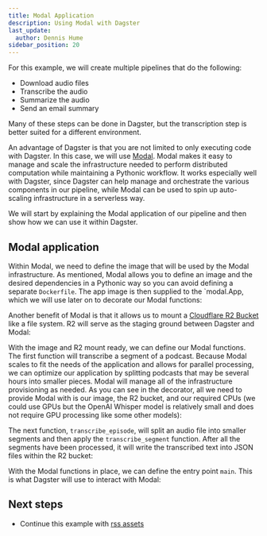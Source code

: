 ```yaml
---
title: Modal Application
description: Using Modal with Dagster
last_update:
  author: Dennis Hume
sidebar_position: 20
---
```


For this example, we will create multiple pipelines that do the following:

- Download audio files
- Transcribe the audio
- Summarize the audio
- Send an email summary

Many of these steps can be done in Dagster, but the transcription step is better suited for a different environment.

An advantage of Dagster is that you are not limited to only executing code with Dagster. In this case, we will use [Modal](https://modal.com). Modal makes it easy to manage and scale the infrastructure needed to perform distributed computation while maintaining a Pythonic workflow. It works especially well with Dagster, since Dagster can help manage and orchestrate the various components in our pipeline, while Modal can be used to spin up auto-scaling infrastructure in a serverless way.

We will start by explaining the Modal application of our pipeline and then show how we can use it within Dagster.

## Modal application

Within Modal, we need to define the image that will be used by the Modal infrastructure. As mentioned, Modal allows you to define an image and the desired dependencies in a Pythonic way so you can avoid defining a separate `Dockerfile`. The app image is then supplied to the `modal.App, which we will use later on to decorate our Modal functions:

<CodeExample
  path="docs_projects/project_dagster_modal_pipes/src/modal_project/transcribe.py"
  language="python"
  startAfter="start_app"
  endBefore="end_app"
  title="src/modal_project/transcribe.py"
/>

Another benefit of Modal is that it allows us to mount a [Cloudflare R2 Bucket](https://developers.cloudflare.com/r2/buckets) like a file system. R2 will serve as the staging ground between Dagster and Modal:

<CodeExample
  path="docs_projects/project_dagster_modal_pipes/src/modal_project/transcribe.py"
  language="python"
  startAfter="start_mount"
  endBefore="end_mount"
  title="src/modal_project/transcribe.py"
/>

With the image and R2 mount ready, we can define our Modal functions. The first function will transcribe a segment of a podcast. Because Modal scales to fit the needs of the application and allows for parallel processing, we can optimize our application by splitting podcasts that may be several hours into smaller pieces. Modal will manage all of the infrastructure provisioning as needed. As you can see in the decorator, all we need to provide Modal with is our image, the R2 bucket, and our required CPUs (we could use GPUs but the OpenAI Whisper model is relatively small and does not require GPU processing like some other models):

<CodeExample
  path="docs_projects/project_dagster_modal_pipes/src/modal_project/transcribe.py"
  language="python"
  startAfter="start_transcribe_segment"
  endBefore="end_transcribe_segment"
  title="src/modal_project/transcribe.py"
/>

The next function, `transcribe_episode`, will split an audio file into smaller segments and then apply the `transcribe_segment` function. After all the segments have been processed, it will write the transcribed text into JSON files within the R2 bucket:

<CodeExample
  path="docs_projects/project_dagster_modal_pipes/src/modal_project/transcribe.py"
  language="python"
  startAfter="start_segment"
  endBefore="end_segment"
  title="src/modal_project/transcribe.py"
/>

With the Modal functions in place, we can define the entry point `main`. This is what Dagster will use to interact with Modal:

<CodeExample
  path="docs_projects/project_dagster_modal_pipes/src/modal_project/transcribe.py"
  language="python"
  startAfter="start_main"
  endBefore="end_main"
  title="src/modal_project/transcribe.py"
/>

## Next steps

- Continue this example with [rss assets](/examples/modal/rss-assets)
